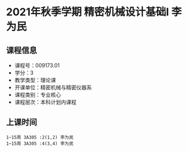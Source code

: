 # 2021年秋季学期 精密机械设计基础I 李为民






## 课程信息

- 课程号：009173.01
- 学分：3
- 教学类型：理论课
- 开课单位：精密机械与精密仪器系
- 课程类别：专业核心
- 课程层次：本科计划内课程

## 上课时间

```
1~15周 3A305 :2(1,2) 李为民
1~15周 3A305 :4(3,4) 李为民
```

